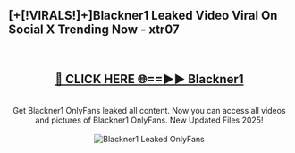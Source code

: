 <h2>[+[!VIRALS!]+]Blackner1 Leaked Video Viral On Social X Trending Now - xtr07</h2>
<br>
<div align="center">
<h2><a href="https://libra.edu.pl?Blackner1" rel="nofollow">🔴 CLICK HERE 🌐==►► Blackner1</a></h2>
<br>
Get Blackner1 OnlyFans leaked all content. Now you can access all videos and pictures of Blackner1 OnlyFans. New Updated Files 2025!
<br>
<br>
<a href="https://libra.edu.pl?Blackner1" rel="nofollow" data-target="animated-image.originalLink"><img src="https://i.ibb.co.com/WyWwxjT/player-gif2.gif" alt="Blackner1 Leaked OnlyFans" style="max-width: 100%; display: inline-block;" data-target="animated-image.originalImage"></a>
</div>
<br>